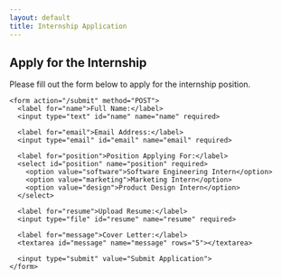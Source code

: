 ```yaml
---
layout: default
title: Internship Application
---
```


<!-- Application Form -->
<section class="application-form">
  <div class="container">
    <h1>Apply for the Internship</h1>
    <p>Please fill out the form below to apply for the internship position.</p>
    
    <form action="/submit" method="POST">
      <label for="name">Full Name:</label>
      <input type="text" id="name" name="name" required>
      
      <label for="email">Email Address:</label>
      <input type="email" id="email" name="email" required>
      
      <label for="position">Position Applying For:</label>
      <select id="position" name="position" required>
        <option value="software">Software Engineering Intern</option>
        <option value="marketing">Marketing Intern</option>
        <option value="design">Product Design Intern</option>
      </select>
      
      <label for="resume">Upload Resume:</label>
      <input type="file" id="resume" name="resume" required>
      
      <label for="message">Cover Letter:</label>
      <textarea id="message" name="message" rows="5"></textarea>
      
      <input type="submit" value="Submit Application">
    </form>
  </div>
</section>
